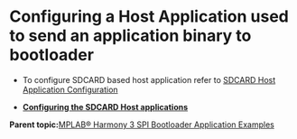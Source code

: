 # Configuring a Host Application used to send an application binary to bootloader

-   To configure SDCARD based host application refer to [SDCARD Host Application Configuration](GUID-F3AB4AF7-7ACB-4670-8983-368850E93550.md)


-   **[Configuring the SDCARD Host applications](GUID-F3AB4AF7-7ACB-4670-8983-368850E93550.md)**  


**Parent topic:**[MPLAB® Harmony 3 SPI Bootloader Application Examples](GUID-45C824DC-882D-4B29-90F2-5626642DF953.md)

